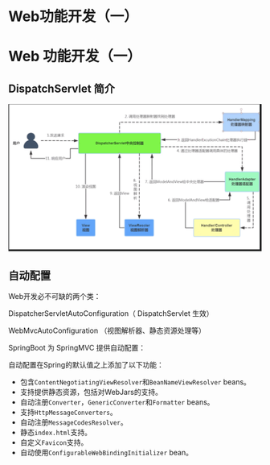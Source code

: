 # Web功能开发（一）


# Web 功能开发（一）

## DispatchServlet 简介

![dispatcherservlet](/Web/dispatcherservlet.png)



## 自动配置

Web开发必不可缺的两个类：

DispatcherServletAutoConfiguration（ DispatchServlet 生效）

WebMvcAutoConfiguration （视图解析器、静态资源处理等）

SpringBoot 为 SpringMVC 提供自动配置：

自动配置在Spring的默认值之上添加了以下功能：

- 包含`ContentNegotiatingViewResolver`和`BeanNameViewResolver` beans。
- 支持提供静态资源，包括对WebJars的支持。
- 自动注册`Converter`，`GenericConverter`和`Formatter` beans。
- 支持`HttpMessageConverters`。
- 自动注册`MessageCodesResolver`。
- 静态`index.html`支持。
- 自定义`Favicon`支持。
- 自动使用`ConfigurableWebBindingInitializer` bean。








